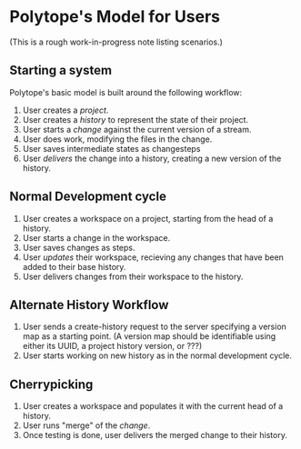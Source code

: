 # Polytope's Model for Users

(This is a rough work-in-progress note listing scenarios.)

## Starting a system

Polytope's basic model is built around the following workflow:

1. User creates a _project_.
2. User creates a _history_ to represent the state of their project.
3. User starts a _change_ against the current version of a stream.
4. User does work, modifying the files in the change.
5. User saves intermediate states as changesteps
6. User _delivers_ the change into a history, creating a new version of the history.


## Normal Development cycle

1. User creates a workspace on a project, starting from the head of
  a history.
2. User starts a change in the workspace.
3. User saves changes as steps.
4. User _updates_ their workspace, recieving any changes that have been added
  to their base history.
5. User delivers changes from their workspace to the history.

## Alternate History Workflow

1. User sends a create-history request to the server specifying a version map
  as a starting point. (A version map should be identifiable using either
  its UUID, a project history version, or ???)
2. User starts working on new history as in the normal development cycle.


## Cherrypicking

1. User creates a workspace and populates it with the current head of a history.
2. User runs "merge" of the _change_.
3. Once testing is done, user delivers the merged change to their history.
